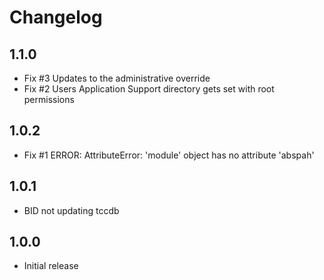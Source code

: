 # Changelog

## 1.1.0

- Fix #3 Updates to the administrative override
- Fix #2 Users Application Support directory gets set with root permissions

## 1.0.2

- Fix #1 ERROR: AttributeError: 'module' object has no attribute 'abspah'

## 1.0.1

- BID not updating tccdb

## 1.0.0

- Initial release
